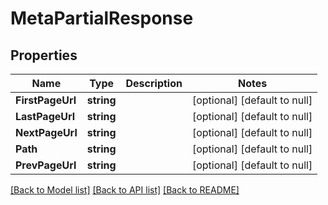 # MetaPartialResponse

## Properties
Name | Type | Description | Notes
------------ | ------------- | ------------- | -------------
**FirstPageUrl** | **string** |  | [optional] [default to null]
**LastPageUrl** | **string** |  | [optional] [default to null]
**NextPageUrl** | **string** |  | [optional] [default to null]
**Path** | **string** |  | [optional] [default to null]
**PrevPageUrl** | **string** |  | [optional] [default to null]

[[Back to Model list]](../README.md#documentation-for-models) [[Back to API list]](../README.md#documentation-for-api-endpoints) [[Back to README]](../README.md)


